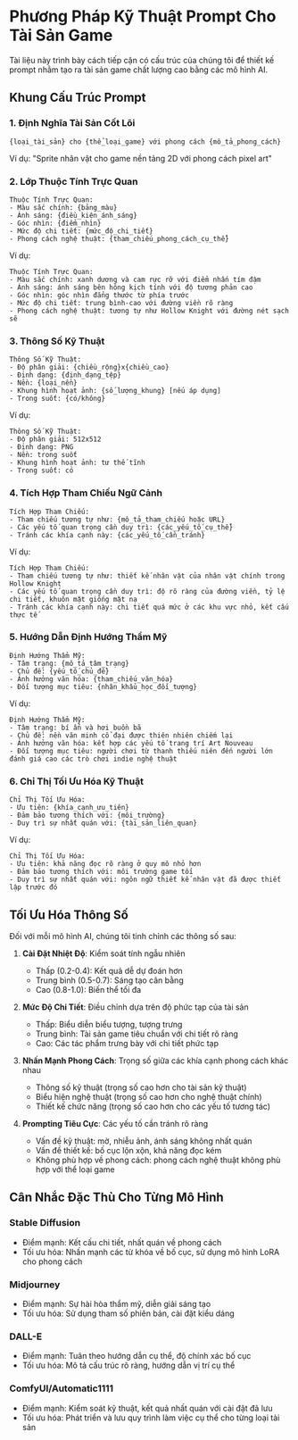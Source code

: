 # Phương Pháp Kỹ Thuật Prompt Cho Tài Sản Game

Tài liệu này trình bày cách tiếp cận có cấu trúc của chúng tôi để thiết kế prompt nhằm tạo ra tài sản game chất lượng cao bằng các mô hình AI.

## Khung Cấu Trúc Prompt

### 1. Định Nghĩa Tài Sản Cốt Lõi

```
{loại_tài_sản} cho {thể_loại_game} với phong cách {mô_tả_phong_cách}
```

Ví dụ: "Sprite nhân vật cho game nền tảng 2D với phong cách pixel art"

### 2. Lớp Thuộc Tính Trực Quan

```
Thuộc Tính Trực Quan:
- Màu sắc chính: {bảng_màu}
- Ánh sáng: {điều_kiện_ánh_sáng}
- Góc nhìn: {điểm_nhìn}
- Mức độ chi tiết: {mức_độ_chi_tiết}
- Phong cách nghệ thuật: {tham_chiếu_phong_cách_cụ_thể}
```

Ví dụ:
```
Thuộc Tính Trực Quan:
- Màu sắc chính: xanh dương và cam rực rỡ với điểm nhấn tím đậm
- Ánh sáng: ánh sáng bên hông kịch tính với độ tương phản cao
- Góc nhìn: góc nhìn đẳng thước từ phía trước
- Mức độ chi tiết: trung bình-cao với đường viền rõ ràng
- Phong cách nghệ thuật: tương tự như Hollow Knight với đường nét sạch sẽ
```

### 3. Thông Số Kỹ Thuật

```
Thông Số Kỹ Thuật:
- Độ phân giải: {chiều_rộng}x{chiều_cao}
- Định dạng: {định_dạng_tệp}
- Nền: {loại_nền}
- Khung hình hoạt ảnh: {số_lượng_khung} [nếu áp dụng]
- Trong suốt: {có/không}
```

Ví dụ:
```
Thông Số Kỹ Thuật:
- Độ phân giải: 512x512
- Định dạng: PNG
- Nền: trong suốt
- Khung hình hoạt ảnh: tư thế tĩnh
- Trong suốt: có
```

### 4. Tích Hợp Tham Chiếu Ngữ Cảnh

```
Tích Hợp Tham Chiếu:
- Tham chiếu tương tự như: {mô_tả_tham_chiếu hoặc URL}
- Các yếu tố quan trọng cần duy trì: {các_yếu_tố_cụ_thể}
- Tránh các khía cạnh này: {các_yếu_tố_cần_tránh}
```

Ví dụ:
```
Tích Hợp Tham Chiếu:
- Tham chiếu tương tự như: thiết kế nhân vật của nhân vật chính trong Hollow Knight
- Các yếu tố quan trọng cần duy trì: độ rõ ràng của đường viền, tỷ lệ chi tiết, khuôn mặt giống mặt nạ
- Tránh các khía cạnh này: chi tiết quá mức ở các khu vực nhỏ, kết cấu thực tế
```

### 5. Hướng Dẫn Định Hướng Thẩm Mỹ

```
Định Hướng Thẩm Mỹ:
- Tâm trạng: {mô_tả_tâm_trạng}
- Chủ đề: {yếu_tố_chủ_đề}
- Ảnh hưởng văn hóa: {tham_chiếu_văn_hóa}
- Đối tượng mục tiêu: {nhân_khẩu_học_đối_tượng}
```

Ví dụ:
```
Định Hướng Thẩm Mỹ:
- Tâm trạng: bí ẩn và hơi buồn bã
- Chủ đề: nền văn minh cổ đại được thiên nhiên chiếm lại
- Ảnh hưởng văn hóa: kết hợp các yếu tố trang trí Art Nouveau
- Đối tượng mục tiêu: người chơi từ thanh thiếu niên đến người lớn đánh giá cao các trò chơi indie nghệ thuật
```

### 6. Chỉ Thị Tối Ưu Hóa Kỹ Thuật

```
Chỉ Thị Tối Ưu Hóa:
- Ưu tiên: {khía_cạnh_ưu_tiên}
- Đảm bảo tương thích với: {môi_trường}
- Duy trì sự nhất quán với: {tài_sản_liên_quan}
```

Ví dụ:
```
Chỉ Thị Tối Ưu Hóa:
- Ưu tiên: khả năng đọc rõ ràng ở quy mô nhỏ hơn
- Đảm bảo tương thích với: môi trường game tối
- Duy trì sự nhất quán với: ngôn ngữ thiết kế nhân vật đã được thiết lập trước đó
```

## Tối Ưu Hóa Thông Số

Đối với mỗi mô hình AI, chúng tôi tinh chỉnh các thông số sau:

1. **Cài Đặt Nhiệt Độ**: Kiểm soát tính ngẫu nhiên
   - Thấp (0.2-0.4): Kết quả dễ dự đoán hơn
   - Trung bình (0.5-0.7): Sáng tạo cân bằng
   - Cao (0.8-1.0): Biến thể tối đa

2. **Mức Độ Chi Tiết**: Điều chỉnh dựa trên độ phức tạp của tài sản
   - Thấp: Biểu diễn biểu tượng, tượng trưng
   - Trung bình: Tài sản game tiêu chuẩn với chi tiết rõ ràng
   - Cao: Các tác phẩm trưng bày với chi tiết phức tạp

3. **Nhấn Mạnh Phong Cách**: Trọng số giữa các khía cạnh phong cách khác nhau
   - Thông số kỹ thuật (trọng số cao hơn cho tài sản kỹ thuật)
   - Biểu hiện nghệ thuật (trọng số cao hơn cho nghệ thuật chính)
   - Thiết kế chức năng (trọng số cao hơn cho các yếu tố tương tác)

4. **Prompting Tiêu Cực**: Các yếu tố cần tránh rõ ràng
   - Vấn đề kỹ thuật: mờ, nhiễu ảnh, ánh sáng không nhất quán
   - Vấn đề thiết kế: bố cục lộn xộn, khả năng đọc kém
   - Không phù hợp về phong cách: phong cách nghệ thuật không phù hợp với thể loại game

## Cân Nhắc Đặc Thù Cho Từng Mô Hình

### Stable Diffusion

- Điểm mạnh: Kết cấu chi tiết, nhất quán về phong cách
- Tối ưu hóa: Nhấn mạnh các từ khóa về bố cục, sử dụng mô hình LoRA cho phong cách

### Midjourney

- Điểm mạnh: Sự hài hòa thẩm mỹ, diễn giải sáng tạo
- Tối ưu hóa: Sử dụng tham số phiên bản, cài đặt kiểu dáng

### DALL-E

- Điểm mạnh: Tuân theo hướng dẫn cụ thể, độ chính xác bố cục
- Tối ưu hóa: Mô tả cấu trúc rõ ràng, hướng dẫn vị trí cụ thể

### ComfyUI/Automatic1111

- Điểm mạnh: Kiểm soát kỹ thuật, kết quả nhất quán với cài đặt đã lưu
- Tối ưu hóa: Phát triển và lưu quy trình làm việc cụ thể cho từng loại tài sản
